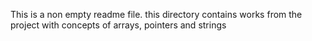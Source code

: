 This is a non empty readme file.
this directory contains works from the project with concepts of arrays, pointers and strings
